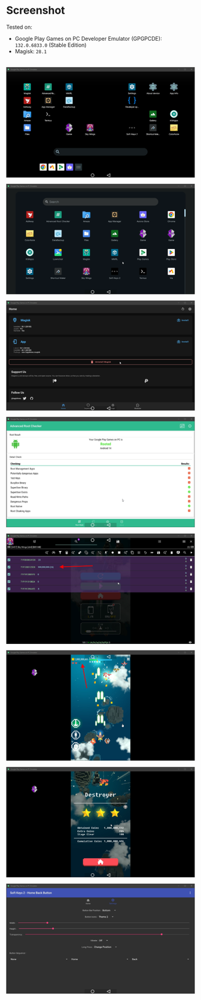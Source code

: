 # Screenshot

Tested on: 
- Google Play Games on PC Developer Emulator (GPGPCDE): `132.0.6833.0` (Stable Edition)
- Magisk: `28.1`

ㅤ
![GPGPCDE-homescreen](./GPGPCDE-homescreen.png)

![GPGPCDE-app-drawer](./GPGPCDE-app-drawer.png)

![GPGPCDE-magisk](./GPGPCDE-magisk.png)

![GPGPCDE-root-check](./GPGPCDE-root-check.png)

![GPGPCDE-test-game-1](./GPGPCDE-game-test-1.png)

![GPGPCDE-test-game-2](./GPGPCDE-game-test-2.png)

![GPGPCDE-test-game-2](./GPGPCDE-game-test-3.png)

![GPGPCDE-soft-keys-2-settings](./GPGPCDE-soft-keys-2-settings.png)
